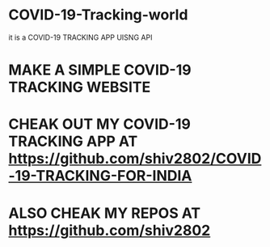 # COVID-19-Tracking-world
it is a COVID-19 TRACKING APP UISNG API

#  MAKE A SIMPLE COVID-19 TRACKING WEBSITE 

# CHEAK OUT MY COVID-19 TRACKING APP AT https://github.com/shiv2802/COVID-19-TRACKING-FOR-INDIA

# ALSO CHEAK MY REPOS AT https://github.com/shiv2802
